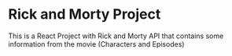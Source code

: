 # Rick and Morty Project 
This is a React Project with Rick and Morty API that contains some information from the movie (Characters and Episodes)


